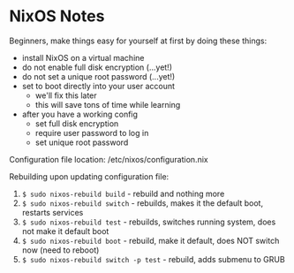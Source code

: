 # NixOS Notes

Beginners, make things easy for yourself at first by doing these things:

* install NixOS on a virtual machine
* do not enable full disk encryption (...yet!)
* do not set a unique root password (...yet!)
* set to boot directly into your user account
    * we'll fix this later
    * this will save tons of time while learning
* after you have a working config
    * set full disk encryption
    * require user password to log in
    * set unique root password

Configuration file location:
/etc/nixos/configuration.nix

Rebuilding upon updating configuration file:

1. `$ sudo nixos-rebuild build` - rebuild and nothing more
1. `$ sudo nixos-rebuild switch` - rebuilds, makes it the default boot, restarts services
1. `$ sudo nixos-rebuild test` - rebuilds, switches running system, does not make it default boot
1. `$ sudo nixos-rebuild boot` - rebuild, make it default, does NOT switch now (need to reboot)
1. `$ sudo nixos-rebuild switch -p test` - rebuild, adds submenu to GRUB
